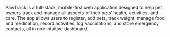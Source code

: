 PawTrack is a full-stack, mobile-first web application designed to help pet owners track and manage all aspects of their pets’ health, activities, and care. The app allows users to register, add pets, track weight, manage food and medication, record activities, log vaccinations, and store emergency contacts, all in one intuitive dashboard.

